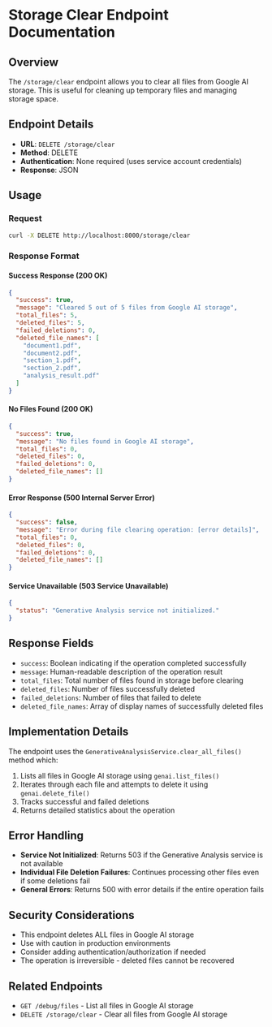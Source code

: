 # Storage Clear Endpoint Documentation

## Overview

The `/storage/clear` endpoint allows you to clear all files from Google AI storage. This is useful for cleaning up temporary files and managing storage space.

## Endpoint Details

- **URL**: `DELETE /storage/clear`
- **Method**: DELETE
- **Authentication**: None required (uses service account credentials)
- **Response**: JSON

## Usage

### Request
```bash
curl -X DELETE http://localhost:8000/storage/clear
```

### Response Format

#### Success Response (200 OK)
```json
{
  "success": true,
  "message": "Cleared 5 out of 5 files from Google AI storage",
  "total_files": 5,
  "deleted_files": 5,
  "failed_deletions": 0,
  "deleted_file_names": [
    "document1.pdf",
    "document2.pdf",
    "section_1.pdf",
    "section_2.pdf",
    "analysis_result.pdf"
  ]
}
```

#### No Files Found (200 OK)
```json
{
  "success": true,
  "message": "No files found in Google AI storage",
  "total_files": 0,
  "deleted_files": 0,
  "failed_deletions": 0,
  "deleted_file_names": []
}
```

#### Error Response (500 Internal Server Error)
```json
{
  "success": false,
  "message": "Error during file clearing operation: [error details]",
  "total_files": 0,
  "deleted_files": 0,
  "failed_deletions": 0,
  "deleted_file_names": []
}
```

#### Service Unavailable (503 Service Unavailable)
```json
{
  "status": "Generative Analysis service not initialized."
}
```

## Response Fields

- `success`: Boolean indicating if the operation completed successfully
- `message`: Human-readable description of the operation result
- `total_files`: Total number of files found in storage before clearing
- `deleted_files`: Number of files successfully deleted
- `failed_deletions`: Number of files that failed to delete
- `deleted_file_names`: Array of display names of successfully deleted files

## Implementation Details

The endpoint uses the `GenerativeAnalysisService.clear_all_files()` method which:

1. Lists all files in Google AI storage using `genai.list_files()`
2. Iterates through each file and attempts to delete it using `genai.delete_file()`
3. Tracks successful and failed deletions
4. Returns detailed statistics about the operation

## Error Handling

- **Service Not Initialized**: Returns 503 if the Generative Analysis service is not available
- **Individual File Deletion Failures**: Continues processing other files even if some deletions fail
- **General Errors**: Returns 500 with error details if the entire operation fails

## Security Considerations

- This endpoint deletes ALL files in Google AI storage
- Use with caution in production environments
- Consider adding authentication/authorization if needed
- The operation is irreversible - deleted files cannot be recovered

## Related Endpoints

- `GET /debug/files` - List all files in Google AI storage
- `DELETE /storage/clear` - Clear all files from Google AI storage 
